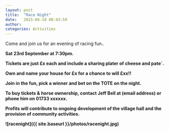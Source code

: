 ```yaml
---
layout: post
title:  "Race Night"
date:   2015-04-18 08:43:59
author: 
categories: Activities
---
```


Come and join us for an evening of racing fun..

<strong>Sat 23rd September at 7:30pm.<strong>

Tickets are just £x each and include a sharing plater of cheese and pate´.

Own and name your house for £x for a chance to will £xx!!

Join in the fun, pick a winner and bet on the TOTE on the night.

To buy tickets & horse ownership, contact Jeff Bell at (email address) or phone him on 01733 xxxxxx.

Profits will contribute to ongoing development of the village hall and the provision of community activities.

![racenight]({{ site.baseurl }}/photos/racenight.jpg)